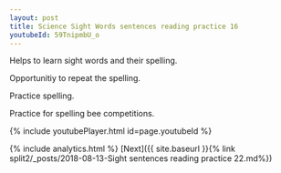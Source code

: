 ```yaml
---
layout: post
title: Science Sight Words sentences reading practice 16
youtubeId: 59TnipmbU_o
---
```

 
 
Helps to learn sight words and their spelling.

Opportunitiy to repeat the spelling. 

Practice spelling. 
 
Practice for spelling bee competitions. 
 
{% include youtubePlayer.html id=page.youtubeId %}
 
 
{% include analytics.html %} 
[Next]({{ site.baseurl }}{% link  split2/_posts/2018-08-13-Sight sentences reading practice 22.md%})
 
